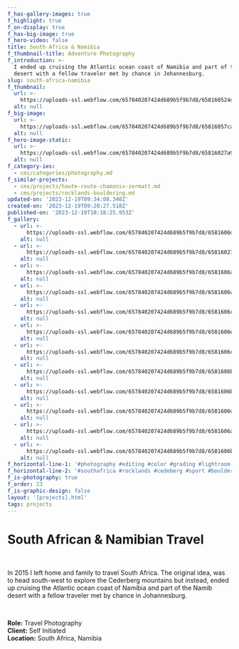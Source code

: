 ```yaml
---
f_has-gallery-images: true
f_highlight: true
f_on-display: true
f_has-big-image: true
f_hero-video: false
title: South Africa & Namibia
f_thumbnail-title: Adventure Photography
f_introduction: >-
  I ended up cruising the Atlantic ocean coast of Namibia and part of the Namib
  desert with a fellow traveler met by chance in Johannesburg.
slug: south-africa-namibia
f_thumbnail:
  url: >-
    https://uploads-ssl.webflow.com/657840207424d689b5f9b7d8/658160524d341b8e9958c107_thumbnail.jpg
  alt: null
f_big-image:
  url: >-
    https://uploads-ssl.webflow.com/657840207424d689b5f9b7d8/65816057ca1784715463374c_highlight.jpg
  alt: null
f_hero-image-static:
  url: >-
    https://uploads-ssl.webflow.com/657840207424d689b5f9b7d8/65816027a9915a2548544998_hero.jpg
  alt: null
f_category-ies:
  - cms/categories/photography.md
f_similar-projects:
  - cms/projects/haute-route-chamonix-zermatt.md
  - cms/projects/rocklands-bouldering.md
updated-on: '2023-12-19T09:34:08.340Z'
created-on: '2023-12-19T09:20:27.518Z'
published-on: '2023-12-19T10:18:25.953Z'
f_gallery:
  - url: >-
      https://uploads-ssl.webflow.com/657840207424d689b5f9b7d8/6581606d10027173fa981127_img_namibia_10.jpg
    alt: null
  - url: >-
      https://uploads-ssl.webflow.com/657840207424d689b5f9b7d8/65816027a9915a2548544998_hero.jpg
    alt: null
  - url: >-
      https://uploads-ssl.webflow.com/657840207424d689b5f9b7d8/6581606aa6a83cd184cd7d9e_img_namibia_14.jpg
    alt: null
  - url: >-
      https://uploads-ssl.webflow.com/657840207424d689b5f9b7d8/6581606a6576707c72f0ff6b_img_namibia_15.jpg
    alt: null
  - url: >-
      https://uploads-ssl.webflow.com/657840207424d689b5f9b7d8/6581606c23f87c32769264c5_img_namibia_07.jpg
    alt: null
  - url: >-
      https://uploads-ssl.webflow.com/657840207424d689b5f9b7d8/6581606e8bced97cfeb01540_img_namibia_02.jpg
    alt: null
  - url: >-
      https://uploads-ssl.webflow.com/657840207424d689b5f9b7d8/6581606c7e0be1ad800838ca_img_namibia_08.jpg
    alt: null
  - url: >-
      https://uploads-ssl.webflow.com/657840207424d689b5f9b7d8/6581606b22f8c5cabed70da3_img_namibia_04.jpg
    alt: null
  - url: >-
      https://uploads-ssl.webflow.com/657840207424d689b5f9b7d8/6581606b864d9b8b827b3562_img_namibia_05.jpg
    alt: null
  - url: >-
      https://uploads-ssl.webflow.com/657840207424d689b5f9b7d8/6581606d8bced97cfeb014e3_img_namibia_06.jpg
    alt: null
  - url: >-
      https://uploads-ssl.webflow.com/657840207424d689b5f9b7d8/6581606aca17847154633f51_img_namibia_12.jpg
    alt: null
  - url: >-
      https://uploads-ssl.webflow.com/657840207424d689b5f9b7d8/6581606b6ac54e407e7f8165_img_namibia_16.jpg
    alt: null
f_horizontal-line-1: '#photography #editing #color #grading #lightroom'
f_horizontal-line-2: '#southafrica #rocklands #cedeberg #sport #bouldering'
f_is-photography: true
f_order: 23
f_is-graphic-design: false
layout: '[projects].html'
tags: projects
---
```


South African & Namibian Travel
===============================

‍

In 2015 I left home and family to travel South Africa. The original idea, was to head south-west to explore the Cederberg mountains but instead, ended up cruising the Atlantic ocean coast of Namibia and part of the Namib desert with a fellow traveler met by chance in Johannesburg.

‍

**Role:** Travel Photography  
**Client:** Self Initiated  
**Location:** South Africa, Namibia
